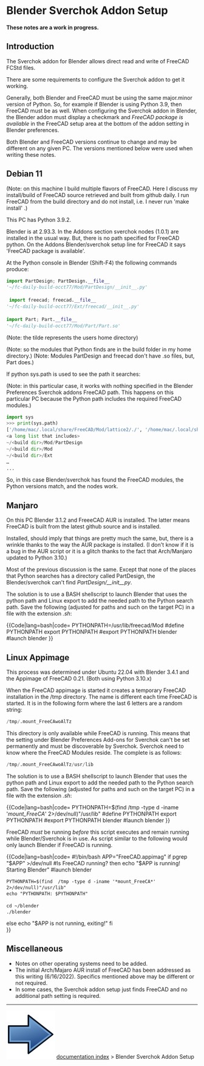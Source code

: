 # Blender Sverchok Addon Setup
**These notes are a work in progress.**

## Introduction

The Sverchok addon for Blender allows direct read and write of FreeCAD FCStd files.

There are some requirements to configure the Sverchok addon to get it working.

Generally, both Blender and FreeCAD must be using the same major.minor version of Python. So, for example if Blender is using Python 3.9, then FreeCAD must be as well. When configuring the Sverchok addon in Blender, the Blender addon must display a checkmark and *FreeCAD package is available* in the FreeCAD setup area at the bottom of the addon setting in Blender preferences.

Both Blender and FreeCAD versions continue to change and may be different on any given PC. The versions mentioned below were used when writing these notes.

## Debian 11 

(Note: on this machine I build multiple flavors of FreeCAD. Here I discuss my install/build of FreeCAD source retrieved and built from github daily. I run FreeCAD from the build directory and do not install, i.e. I never run 'make install' .)

This PC has Python 3.9.2.

Blender is at 2.93.3. In the Addons section sverchok nodes (1.0.1) are installed in the usual way. But, there is no path specified for FreeCAD python. On the Addons Blender/sverchok setup line for FreeCAD it says 'FreeCAD package is available'.

At the Python console in Blender (Shift-F4) the following commands produce:


```python
import PartDesign; PartDesign.__file__
'~/fc-daily-build-occt77/Mod/PartDesign/__init__.py'

 import freecad; freecad.__file__
'~/fc-daily-build-occt77/Ext/freecad/__init__.py'

import Part; Part.__file__
'~/fc-daily-build-occt77/Mod/Part/Part.so'
```

(Note: the tilde represents the users home directory)

(Note: so the modules that Python finds are in the build folder in my home directory.) (Note: Modules PartDesign and freecad don\'t have .so files, but, Part does.)

If python sys.path is used to see the path it searches:

(Note: in this particular case, it works with nothing specified in the Blender Preferences Sverchok addons FreeCAD path. This happens on this particular PC because the Python path includes the required FreeCAD modules.)


```python
import sys
>>> print(sys.path)
['/home/mac/.local/share/FreeCAD/Mod/lattice2/./', '/home/mac/.local/share/FreeCAD/Mod/lattice2', '/home/mac/.local/share/FreeCAD/Mod/Curves/./', '/home/mac/.local/share/FreeCAD/Mod/Curves', '/home/mac/.local/share/FreeCAD/Mod/CurvedShapes/./', '/home/mac/.local/share/FreeCAD/Mod/CurvedShapes', '/home/mac/.local/share/FreeCAD/Mod/A2plus/./', '/home/mac/.local/share/FreeCAD/Mod/A2plus', '/home/mac/.local/share/FreeCAD/Mod/sheetmetal/./', 
<a long list that includes>
~/<build dir>/Mod/PartDesign
~/<build dir>/Mod
~/<build dir>/Ext
…
...
```

So, in this case Blender/sverchok has found the FreeCAD modules, the Python versions match, and the nodes work.

## Manjaro

On this PC Blender 3.1.2 and FreeeCAD AUR is installed. The latter means FreeCAD is built from the latest github source and is installed.

Installed, should imply that things are pretty much the same, but, there is a wrinkle thanks to the way the AUR package is installed. (I don't know if it is a bug in the AUR script or it is a glitch thanks to the fact that Arch/Manjaro updated to Python 3.10.)

Most of the previous discussion is the same. Except that none of the places that Python searches has a directory called PartDesign, the Blender/sverchok can't find *PartDesign/\_\_init\_\_py*.

The solution is to use a BASH shellscript to launch Blender that uses the python path and Linux export to add the needed path to the Python search path. Save the following (adjusted for paths and such on the target PC) in a file with the extension *.sh*:


{{Code|lang=bash|code=
PYTHONPATH=/usr/lib/freecad/Mod           #define PYTHONPATH
export PYTHONPATH                         #export PYTHONPATH
blender                                   #launch blender
}}

## Linux Appimage 

This process was determined under Ubuntu 22.04 with Blender 3.4.1 and the Appimage of FreeCAD 0.21. (Both using Python 3.10.x)

When the FreeCAD appimage is started it creates a temporary FreeCAD installation in the /tmp directory. The name is different each time FreeCAD is started. It is in the following form where the last 6 letters are a random string:


```python
/tmp/.mount_FreeCAwoAlTz
```

This directory is only available while FreeCAD is running. This means that the setting under Blender Preferences Add-ons for Sverchok can\'t be set permanently and must be discoverable by Sverchok. Sverchok need to know where the FreeCAD Modules reside. The complete is as follows:


```python
/tmp/.mount_FreeCAwoAlTz/usr/lib
```

The solution is to use a BASH shellscript to launch Blender that uses the python path and Linux export to add the needed path to the Python search path. Save the following (adjusted for paths and such on the target PC) in a file with the extension *.sh*:


{{Code|lang=bash|code=
PYTHONPATH=$(find  /tmp -type d -iname '*mount_FreeCA*' 2>/dev/null)"/usr/lib"    #define PYTHONPATH
export PYTHONPATH                                                                 #export PYTHONPATH
blender                                                                           #launch blender
}}

FreeCAD *must* be running *before* this script executes and remain running while Blender/Sverchok is in use. As script similar to the following would only launch Blender if FreeCAD is running.


{{Code|lang=bash|code=
#!/bin/bash
APP="FreeCAD.appimag"
if pgrep "$APP" >/dev/null      #Is FreeCAD running?
then
    echo "$APP is running! Starting Blender" #launch blender

    PYTHONPATH=$(find  /tmp -type d -iname '*mount_FreeCA*' 2>/dev/null)"/usr/lib"
    echo "PYTHONPATH: $PYTHONPATH"

    cd ~/blender
    ./blender
else
    echo "$APP is not running, exiting!"
fi                                                                          
}}

## Miscellaneous

-   Notes on other operating systems need to be added.
-   The initial Arch/Majaro AUR install of FreeCAD has been addressed as this writing (6/16/2022). Specifics mentioned above may be different or not required.
-   In some cases, the Sverchok addon setup just finds FreeCAD and no additional path setting is required.



---
![](images/Button_right.svg) [documentation index](../README.md) > Blender Sverchok Addon Setup
